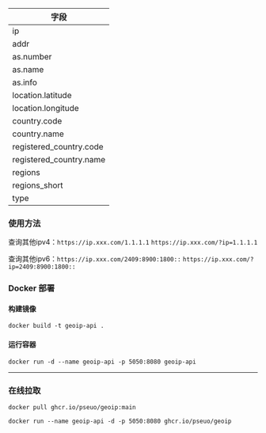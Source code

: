 | 字段                    |
| ------------------------- |
| ip                      | 
| addr                    | 
| as.number               | 
| as.name                 | 
| as.info                 | 
| location.latitude       | 
| location.longitude      | 
| country.code            | 
| country.name            | 
| registered_country.code |
| registered_country.name | 
| regions                 | 
| regions_short           | 
| type                    |

### 使用方法

查询其他ipv4：`https://ip.xxx.com/1.1.1.1` `https://ip.xxx.com/?ip=1.1.1.1`

查询其他ipv6：`https://ip.xxx.com/2409:8900:1800::` `https://ip.xxx.com/?ip=2409:8900:1800::`

### Docker 部署


#### 构建镜像

`docker build -t geoip-api .`

#### 运行容器

`docker run -d --name geoip-api -p 5050:8080 geoip-api`

---

### 在线拉取

`docker pull ghcr.io/pseuo/geoip:main`

`docker run --name geoip-api -d -p 5050:8080 ghcr.io/pseuo/geoip`

